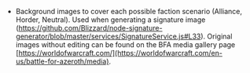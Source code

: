 - Background images to cover each possible faction scenario (Alliance, Horder, Neutral). Used when generating a signature image (https://github.com/Blizzard/node-signature-generator/blob/master/services/SignatureService.js#L33). Original images without editing can be found on the BFA media gallery page [https://worldofwarcraft.com/](https://worldofwarcraft.com/en-us/battle-for-azeroth/media).
